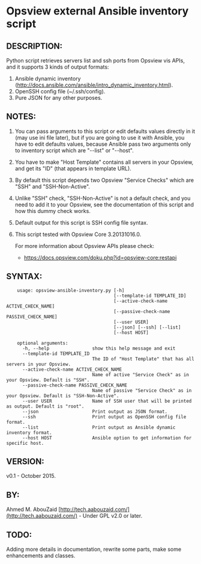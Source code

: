Opsview external Ansible inventory script
=========================================


 DESCRIPTION:
--------------

Python script retrieves servers list and ssh ports from Opsview vis APIs, and it supports 3 kinds of output formats:
  1. Ansible dynamic inventory (http://docs.ansible.com/ansible/intro_dynamic_inventory.html).
  2. OpenSSH config file (~/.ssh/config).
  3. Pure JSON for any other purposes.

 NOTES:
--------------

1. You can pass arguments to this script or edit defaults values directly in it (may use ini file later),
   but if you are going to use it with Ansible, you have to edit defaults values, because Ansible
   pass two arguments only to inventory script which are "--list" or "--host".
2. You have to make "Host Template" contains all servers in your Opsview, and get its "ID" (that appears in template URL).
3. By default this script depends two Opsview "Service Checks" which are "SSH" and "SSH-Non-Active".
4. Unlike "SSH" check, "SSH-Non-Active" is not a default check, and you need to add it to your Opsview,
   see the documentation of this script and how this dummy check works.
5. Default output for this script is SSH config file syntax.
6. This script tested with Opsview Core 3.20131016.0.

    For more information about Opsview APIs please check:
      - https://docs.opsview.com/doku.php?id=opsview-core:restapi

 SYNTAX:
--------------

```
    usage: opsview-ansible-inventory.py [-h]
                                        [--template-id TEMPLATE_ID]
                                        [--active-check-name ACTIVE_CHECK_NAME]
                                        [--passive-check-name PASSIVE_CHECK_NAME]
                                        [--user USER]
                                        [--json] [--ssh] [--list]
                                        [--host HOST]

    optional arguments:
      -h, --help                show this help message and exit
      --template-id TEMPLATE_ID
                                The ID of "Host Template" that has all servers in your Opsview.
      --active-check-name ACTIVE_CHECK_NAME
                                Name of active "Service Check" as in your Opsview. Default is "SSH".
      --passive-check-name PASSIVE_CHECK_NAME
                                Name of passive "Service Check" as in your Opsview. Default is "SSH-Non-Active".
      --user USER               Name of SSH user that will be printed as output. Default is "root".
      --json                    Print output as JSON format.
      --ssh                     Print output as OpenSSH config file format.
      --list                    Print output as Ansible dynamic inventory format.
      --host HOST               Ansible option to get information for specific host.
```

 VERSION:
--------------
v0.1 - October 2015.

 BY:
--------------
Ahmed M. AbouZaid [http://tech.aabouzaid.com/](http://tech.aabouzaid.com/) - Under GPL v2.0 or later.

 TODO:
--------------
Adding more details in documentation, rewrite some parts, make some enhancements and classes.
